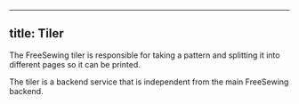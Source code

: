 ***

## title: Tiler

The FreeSewing tiler is responsible for taking a pattern and splitting it into different
pages so it can be printed.

The tiler is a backend service that is independent from the main FreeSewing backend.
